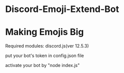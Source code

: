 # Discord-Emoji-Extend-Bot
Making Emojis Big
======================
Required modules: discord.js(ver 12.5.3)

put your bot's token in config.json file

activate your bot by "node index.js"
